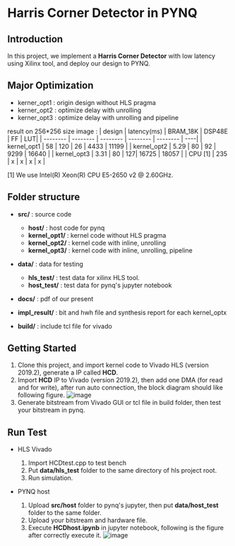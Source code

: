 # Harris Corner Detector in PYNQ

## Introduction
In this project, we implement a **Harris Corner Detector** with low latency using Xilinx tool, and deploy our design to PYNQ.

## Major Optimization
* kerner_opt1 : origin design without HLS pragma
* kerner_opt2 : optimize delay with unrolling
* kerner_opt3 : optimize delay with unrolling and pipeline

result on 256*256 size image :
| design   | latency(ms) | BRAM_18K | DSP48E | FF | LUT|
| -------- | -------- | -------- |  -------- | -------- | ----|
| kernel_opt1 | 58   | 120 | 26 | 4433 | 11199 |
| kernel_opt2 | 5.29 | 80  | 92 | 9299 | 16640 |
| kernel_opt3 | 3.31 | 80  | 127| 16725 | 18057 |
| CPU [1] | 235 | x | x | x | x |

[1] We use Intel(R) Xeon(R) CPU E5-2650 v2 @ 2.60GHz.


## Folder structure
* **src/** : source code
    * **host/** : host code for pynq
    * **kernel_opt1/** : kernel code without HLS pragma
    * **kernel_opt2/** : kernel code with inline, unrolling
    * **kernel_opt3/** : kernel code with inline, unrolling, pipeline

* **data/** : data for testing
    * **hls_test/** : test data for xilinx HLS tool.
    * **host_test/** : test data for pynq's jupyter notebook

* **docs/** :  pdf of our present

* **impl_result/** :  bit and hwh file and synthesis report for each kernel_optx

* **build/** : include tcl file for vivado

## Getting Started
1. Clone this project, and import kernel code to Vivado HLS (version 2019.2), generate a IP called **HCD**.
2. Import **HCD** IP to Vivado (version 2019.2), then add one DMA (for read and for write), after run auto connection, the block diagram should like following figure. 
    ![image](https://github.com/yqchenee/ACA_21S_final/blob/master/docs/block_diagram.png)
3. Generate bitstream from Vivado GUI or tcl file in build folder, then test your bitstream in pynq.

## Run Test
* HLS Vivado
    1. Import HCDtest.cpp to test bench
    2. Put **data/hls_test** folder to the same directory of hls project root.
    3. Run simulation.
    
* PYNQ host
    1. Upload **src/host** folder to pynq's jupyter, then put **data/host_test** folder to the same folder.
    2. Upload your bitstream and hardware file.
    3. Execute **HCDhost.ipynb** in jupyter notebook, following is the figure after correctly execute it.
        ![image](https://github.com/yqchenee/ACA_21S_final/blob/master/docs/host_test_result.png)

